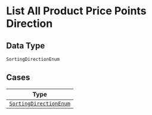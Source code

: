 
# List All Product Price Points Direction

## Data Type

`SortingDirectionEnum`

## Cases

| Type |
|  --- |
| [`SortingDirectionEnum`](../../../doc/models/sorting-direction-enum.md) |

